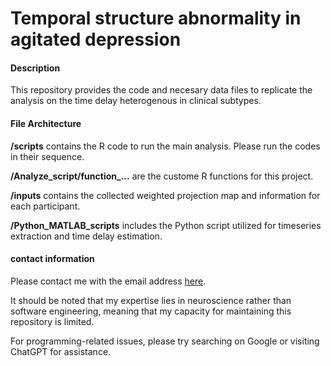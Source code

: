 # Temporal structure abnormality in agitated depression

#### Description
This repository provides the code and necesary data files to replicate the analysis on the time delay heterogenous in clinical subtypes.

#### File Architecture

**/scripts** contains the R code to run the main analysis. Please run the codes in their sequence.

**/Analyze_script/function_...**  are the custome R functions for this project.

**/inputs** contains the collected weighted projection map and information for each participant.

**/Python_MATLAB_scripts** includes the Python script utilized for timeseries extraction and time delay estimation.

#### contact information

Please contact me with the email address [here](2015021358@m.scnu.edu.cn).

It should be noted that my expertise lies in neuroscience rather than software engineering, meaning that my capacity for maintaining this repository is limited.

For programming-related issues, please try searching on Google or visiting ChatGPT for assistance.


